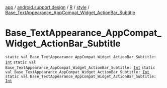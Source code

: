 [app](../../../index.md) / [android.support.design](../../index.md) / [R](../index.md) / [style](index.md) / [Base_TextAppearance_AppCompat_Widget_ActionBar_Subtitle](.)

# Base_TextAppearance_AppCompat_Widget_ActionBar_Subtitle

`static val Base_TextAppearance_AppCompat_Widget_ActionBar_Subtitle: `[`Int`](https://kotlinlang.org/api/latest/jvm/stdlib/kotlin/-int/index.html)
`static val Base_TextAppearance_AppCompat_Widget_ActionBar_Subtitle: `[`Int`](https://kotlinlang.org/api/latest/jvm/stdlib/kotlin/-int/index.html)
`static val Base_TextAppearance_AppCompat_Widget_ActionBar_Subtitle: `[`Int`](https://kotlinlang.org/api/latest/jvm/stdlib/kotlin/-int/index.html)
`static val Base_TextAppearance_AppCompat_Widget_ActionBar_Subtitle: `[`Int`](https://kotlinlang.org/api/latest/jvm/stdlib/kotlin/-int/index.html)